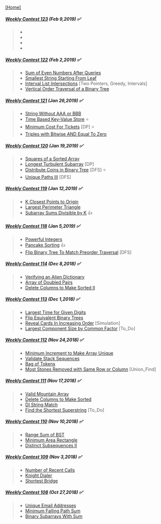 [[Home]](https://github.com/anicksaha/leetcode/blob/master/README.md)

##### [Weekly Contest 123](https://leetcode.com/contest/weekly-contest-123) (Feb 9,2019) :white_check_mark:
> - []()
> - []()
> - []()
> - []()

##### [Weekly Contest 122](https://leetcode.com/contest/weekly-contest-122) (Feb 2,2019) :white_check_mark:
> - [Sum of Even Numbers After Queries](https://leetcode.com/problems/sum-of-even-numbers-after-queries/description/)
> - [Smallest String Starting From Leaf](https://leetcode.com/problems/smallest-string-starting-from-leaf/description/)
> - [Interval List Intersections](https://leetcode.com/problems/interval-list-intersections/description/) [Two Pointers, Greedy, Intervals]
> - [Vertical Order Traversal of a Binary Tree](https://leetcode.com/problems/vertical-order-traversal-of-a-binary-tree/description/)

##### [Weekly Contest 121](https://leetcode.com/contest/weekly-contest-121) (Jan 26,2019) :white_check_mark:
> - [String Without AAA or BBB](https://leetcode.com/problems/string-without-aaa-or-bbb/description/)
> - [Time Based Key-Value Store](https://leetcode.com/problems/time-based-key-value-store/description/) :star:
> - [Minimum Cost For Tickets](https://leetcode.com/problems/minimum-cost-for-tickets/description/) [DP] :star:
> - [Triples with Bitwise AND Equal To Zero](https://leetcode.com/problems/triples-with-bitwise-and-equal-to-zero/description/) 

##### [Weekly Contest 120](https://leetcode.com/contest/weekly-contest-120) (Jan 19,2019) :white_check_mark:
> - [Squares of a Sorted Array](https://leetcode.com/problems/squares-of-a-sorted-array/description/)
> - [Longest Turbulent Subarray](https://leetcode.com/problems/longest-turbulent-subarray/description/) [DP] 
> - [Distribute Coins in Binary Tree](https://leetcode.com/problems/distribute-coins-in-binary-tree/description/) [DFS] :star:
> - [Unique Paths III](https://leetcode.com/problems/unique-paths-iii/description/) [DFS]

##### [Weekly Contest 119](https://leetcode.com/contest/weekly-contest-119) (Jan 12,2019) :white_check_mark:
> - [K Closest Points to Origin](https://leetcode.com/problems/k-closest-points-to-origin/description/)
> - [Largest Perimeter Triangle](https://leetcode.com/problems/largest-perimeter-triangle/description/)
> - [Subarray Sums Divisible by K](https://leetcode.com/problems/subarray-sums-divisible-by-k/description/) :thumbsup:

##### [Weekly Contest 118](https://leetcode.com/contest/weekly-contest-118) (Jan 5,2019) :white_check_mark:
> - [Powerful Integers](https://leetcode.com/problems/powerful-integers/description/)
> - [Pancake Sorting](https://leetcode.com/problems/pancake-sorting/description/) :thumbsup:
> - [Flip Binary Tree To Match Preorder Traversal](https://leetcode.com/problems/flip-binary-tree-to-match-preorder-traversal/description/) [DFS]

##### [Weekly Contest 114](https://leetcode.com/contest/weekly-contest-114) (Dec 8,2018) :white_check_mark:
> - [Verifying an Alien Dictionary](https://leetcode.com/problems/verifying-an-alien-dictionary/description/)
> - [Array of Doubled Pairs](https://leetcode.com/problems/array-of-doubled-pairs/description/)
> - [Delete Columns to Make Sorted II](https://leetcode.com/problems/delete-columns-to-make-sorted-ii/description/)

##### [Weekly Contest 113](https://leetcode.com/contest/weekly-contest-113) (Dec 1,2018) :white_check_mark:
> - [Largest Time for Given Digits](https://leetcode.com/problems/largest-time-for-given-digits/description/)
> - [Flip Equivalent Binary Trees](https://leetcode.com/problems/flip-equivalent-binary-trees/description/)
> - [Reveal Cards In Increasing Order](https://leetcode.com/problems/reveal-cards-in-increasing-order/description/) [Simulation]
> - [Largest Component Size by Common Factor](https://leetcode.com/problems/largest-component-size-by-common-factor/description/) [To_Do]

##### [Weekly Contest 112](https://leetcode.com/contest/weekly-contest-112) (Nov 24,2018) :white_check_mark:
> - [Minimum Increment to Make Array Unique](https://leetcode.com/problems/minimum-increment-to-make-array-unique/description/)
> - [Validate Stack Sequences](https://leetcode.com/problems/validate-stack-sequences/description/)
> - [Bag of Tokens](https://leetcode.com/problems/bag-of-tokens/description/)
> - [Most Stones Removed with Same Row or Column](https://leetcode.com/problems/most-stones-removed-with-same-row-or-column/description/) [Union_Find]

##### [Weekly Contest 111](https://leetcode.com/contest/weekly-contest-111) (Nov 17,2018) :white_check_mark:
> - [Valid Mountain Array](https://leetcode.com/problems/valid-mountain-array/description/)
> - [Delete Columns to Make Sorted](https://leetcode.com/problems/delete-columns-to-make-sorted/description/)
> - [DI String Match](https://leetcode.com/problems/di-string-match/description/)
> - [Find the Shortest Superstring](https://leetcode.com/problems/find-the-shortest-superstring/description/) [To_Do]

##### [Weekly Contest 110](https://leetcode.com/contest/weekly-contest-110) (Nov 10,2018) :white_check_mark:
> - [Range Sum of BST](https://leetcode.com/problems/range-sum-of-bst/description/)
> - [Minimum Area Rectangle](https://leetcode.com/problems/minimum-area-rectangle/description/)
> - [Distinct Subsequences II](https://leetcode.com/problems/distinct-subsequences-ii/)

##### [Weekly Contest 109](https://leetcode.com/contest/weekly-contest-109) (Nov 3,2018) :white_check_mark:
> - [Number of Recent Calls](https://leetcode.com/problems/number-of-recent-calls/description/)
> - [Knight Dialer](https://leetcode.com/problems/knight-dialer/description/)
> - [Shortest Bridge](https://leetcode.com/problems/shortest-bridge/description/)

##### [Weekly Contest 108](https://leetcode.com/contest/weekly-contest-108) (Oct 27,2018) :white_check_mark:
> - [Unique Email Addresses](https://leetcode.com/problems/unique-email-addresses/description/)
> - [Minimum Falling Path Sum](https://leetcode.com/problems/minimum-falling-path-sum/description/)
> - [Binary Subarrays With Sum](https://leetcode.com/problems/binary-subarrays-with-sum/description/)
